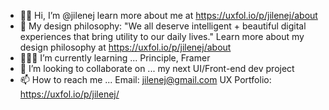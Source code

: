 - 👋🏾 Hi, I’m @jilenej learn more about me at https://uxfol.io/p/jilenej/about
- 🎨 My design philosophy: "We all deserve intelligent + beautiful digital experiences that bring utility to our daily lives." Learn more about my design philosophy at https://uxfol.io/p/jilenej/about 
- 👩🏾‍💻 I’m currently learning ... Principle, Framer
- 🤝 I’m looking to collaborate on ... my next UI/Front-end dev project
- 📫 How to reach me ... Email: jilenej@gmail.com UX Portfolio: https://uxfol.io/p/jilenej/

<!---
jilenej/jilenej is a ✨ special ✨ repository because its `README.md` (this file) appears on your GitHub profile.
You can click the Preview link to take a look at your changes.
--->
